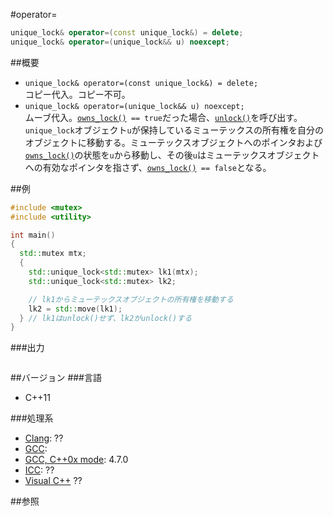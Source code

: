 #operator=
```cpp
unique_lock& operator=(const unique_lock&) = delete;
unique_lock& operator=(unique_lock&& u) noexcept;
```

##概要
- `unique_lock& operator=(const unique_lock&) = delete;`<br/>コピー代入。コピー不可。
- `unique_lock& operator=(unique_lock&& u) noexcept;`<br/>ムーブ代入。[`owns_lock()`](/reference/mutex/unique_lock/owns_lock.md)` == true`だった場合、[`unlock()`](/reference/mutex/unique_lock/unlock.md)を呼び出す。`unique_lock`オブジェクト`u`が保持しているミューテックスの所有権を自分のオブジェクトに移動する。ミューテックスオブジェクトへのポインタおよび[`owns_lock()`](/reference/mutex/unique_lock/owns_lock.md)の状態を`u`から移動し、その後`u`はミューテックスオブジェクトへの有効なポインタを指さず、[`owns_lock()`](/reference/mutex/unique_lock/owns_lock.md)` == false`となる。


##例

```cpp
#include <mutex>
#include <utility>

int main()
{
  std::mutex mtx;
  {
    std::unique_lock<std::mutex> lk1(mtx);
    std::unique_lock<std::mutex> lk2;

    // lk1からミューテックスオブジェクトの所有権を移動する
    lk2 = std::move(lk1);
  } // lk1はunlock()せず、lk2がunlock()する
}
```

###出力

```cpp
```

##バージョン
###言語

- C++11


###処理系

- [Clang](/implementation#clang.md): ??
- [GCC](/implementation#gcc.md): 
- [GCC, C++0x mode](/implementation#gcc.md): 4.7.0
- [ICC](/implementation#icc.md): ??
- [Visual C++](/implementation#visual_cpp.md) ??



##参照


